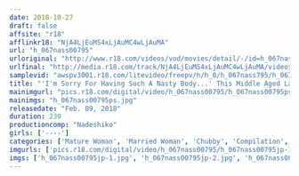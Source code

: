 ```yaml
---
date: 2018-10-27
draft: false
affsite: "r18"
afflinkr18: "NjA4LjEuMS4xLjAuMC4wLjAuMA"
url: "h_067nass00795"
urloriginal: "http://www.r18.com/videos/vod/movies/detail/-/id=h_067nass00795"
urlfinal: "http://media.r18.com/track/NjA4LjEuMS4xLjAuMC4wLjAuMA/videos/vod/movies/detail/-/id=h_067nass00795"
samplevid: "awspv3001.r18.com/litevideo/freepv/h/h_0/h_067nass795/h_067nass795_dmb_w.mp4"
title: "'I'm Sorry For Having Such A Nasty Body...' This Middle Aged Lady Is Feeling Self-Conscious About Her Deteriorating Body And Looks... But These Mature Woman Babes Are Getting Seriously Hot And Horny And Happy When Someone Gets A Hard On For Them 20 Ladies/4 Hours"
mainimgurl: "pics.r18.com/digital/video/h_067nass00795/h_067nass00795ps.jpg"
mainimgs: "h_067nass00795ps.jpg"
releasedate: "Feb. 09, 2018"
duration: 239
productioncomp: "Nadeshiko"
girls: ['----']
categories: ['Mature Woman', 'Married Woman', 'Chubby', 'Compilation', 'Over 4 Hours']
imgurls: ['pics.r18.com/digital/video/h_067nass00795/h_067nass00795jp-1.jpg', 'pics.r18.com/digital/video/h_067nass00795/h_067nass00795jp-2.jpg', 'pics.r18.com/digital/video/h_067nass00795/h_067nass00795jp-3.jpg', 'pics.r18.com/digital/video/h_067nass00795/h_067nass00795jp-4.jpg', 'pics.r18.com/digital/video/h_067nass00795/h_067nass00795jp-5.jpg', 'pics.r18.com/digital/video/h_067nass00795/h_067nass00795jp-6.jpg', 'pics.r18.com/digital/video/h_067nass00795/h_067nass00795jp-7.jpg', 'pics.r18.com/digital/video/h_067nass00795/h_067nass00795jp-8.jpg', 'pics.r18.com/digital/video/h_067nass00795/h_067nass00795jp-9.jpg', 'pics.r18.com/digital/video/h_067nass00795/h_067nass00795jp-10.jpg', 'pics.r18.com/digital/video/h_067nass00795/h_067nass00795jp-11.jpg', 'pics.r18.com/digital/video/h_067nass00795/h_067nass00795jp-12.jpg', 'pics.r18.com/digital/video/h_067nass00795/h_067nass00795jp-13.jpg', 'pics.r18.com/digital/video/h_067nass00795/h_067nass00795jp-14.jpg', 'pics.r18.com/digital/video/h_067nass00795/h_067nass00795jp-15.jpg', 'pics.r18.com/digital/video/h_067nass00795/h_067nass00795jp-16.jpg', 'pics.r18.com/digital/video/h_067nass00795/h_067nass00795jp-17.jpg', 'pics.r18.com/digital/video/h_067nass00795/h_067nass00795jp-18.jpg', 'pics.r18.com/digital/video/h_067nass00795/h_067nass00795jp-19.jpg', 'pics.r18.com/digital/video/h_067nass00795/h_067nass00795jp-20.jpg']
imgs: ['h_067nass00795jp-1.jpg', 'h_067nass00795jp-2.jpg', 'h_067nass00795jp-3.jpg', 'h_067nass00795jp-4.jpg', 'h_067nass00795jp-5.jpg', 'h_067nass00795jp-6.jpg', 'h_067nass00795jp-7.jpg', 'h_067nass00795jp-8.jpg', 'h_067nass00795jp-9.jpg', 'h_067nass00795jp-10.jpg', 'h_067nass00795jp-11.jpg', 'h_067nass00795jp-12.jpg', 'h_067nass00795jp-13.jpg', 'h_067nass00795jp-14.jpg', 'h_067nass00795jp-15.jpg', 'h_067nass00795jp-16.jpg', 'h_067nass00795jp-17.jpg', 'h_067nass00795jp-18.jpg', 'h_067nass00795jp-19.jpg', 'h_067nass00795jp-20.jpg']
---
```

